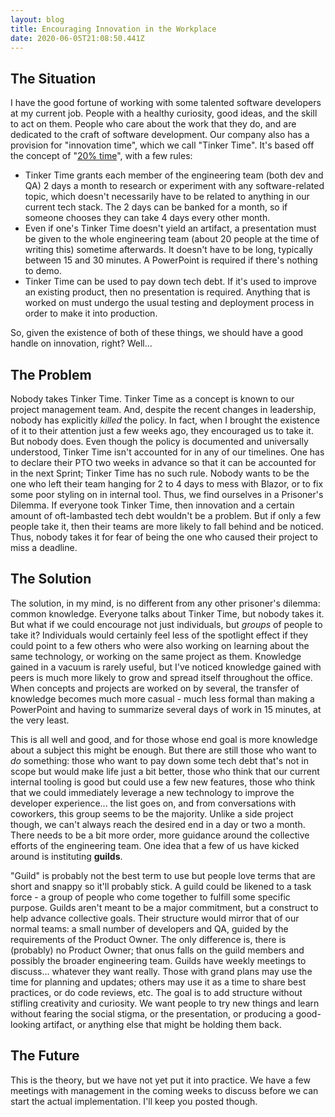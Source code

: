 ```yaml
---
layout: blog
title: Encouraging Innovation in the Workplace
date: 2020-06-05T21:08:50.441Z
---
```

## The Situation
I have the good fortune of working with some talented software developers at my current job. People with a healthy curiosity, good ideas, and the skill to act on them. People who care about the work that they do, and are dedicated to the craft of software development.
Our company also has a provision for "innovation time", which we call "Tinker Time". It's based off the concept of "[20% time](https://en.wikipedia.org/wiki/20%25_Project)", with a few rules:
- Tinker Time grants each member of the engineering team (both dev and QA) 2 days a month to research or experiment with any software-related topic, which doesn't necessarily have to be related to anything in our current tech stack. The 2 days can be banked for a month, so if someone chooses they can take 4 days every other month.
- Even if one's Tinker Time doesn't yield an artifact, a presentation must be given to the whole engineering team (about 20 people at the time of writing this) sometime afterwards. It doesn't have to be long, typically between 15 and 30 minutes. A PowerPoint is required if there's nothing to demo.
- Tinker Time can be used to pay down tech debt. If it's used to improve an existing product, then no presentation is required. Anything that is worked on must undergo the usual testing and deployment process in order to make it into production.

So, given the existence of both of these things, we should have a good handle on innovation, right? Well...  


## The Problem
Nobody takes Tinker Time. Tinker Time as a concept is known to our project management team. And, despite the recent changes in leadership, nobody has explicitly _killed_ the policy. In fact, when I brought the existence of it to their attention just a few weeks ago, they encouraged us to take it. But nobody does. Even though the policy is documented and universally understood, Tinker Time isn't accounted for in any of our timelines. One has to declare their PTO two weeks in advance so that it can be accounted for in the next Sprint; Tinker Time has no such rule. Nobody wants to be the one who left their team hanging for 2 to 4 days to mess with Blazor, or to fix some poor styling on in internal tool. Thus, we find ourselves in a Prisoner's Dilemma. If everyone took Tinker Time, then innovation and a certain amount of oft-lambasted tech debt wouldn't be a problem. But if only a few people take it, then their teams are more likely to fall behind and be noticed. Thus, nobody takes it for fear of being the one who caused their project to miss a deadline. 

## The Solution
The solution, in my mind, is no different from any other prisoner's dilemma: common knowledge. Everyone talks about Tinker Time, but nobody takes it. But what if we could encourage not just individuals, but _groups_ of people to take it? Individuals would certainly feel less of the spotlight effect if they could point to a few others who were also working on learning about the same technology, or working on the same project as them. Knowledge gained in a vacuum is rarely useful, but I've noticed knowledge gained with peers is much more likely to grow and spread itself throughout the office. When concepts and projects are worked on by several, the transfer of knowledge becomes much more casual - much less formal than making a PowerPoint and having to summarize several days of work in 15 minutes, at the very least. 

This is all well and good, and for those whose end goal is more knowledge about a subject this might be enough. But there are still those who want to _do_ something: those who want to pay down some tech debt that's not in scope but would make life just a bit better, those who think that our current internal tooling is good but could use a few new features, those who think that we could immediately leverage a new technology to improve the developer experience... the list goes on, and from conversations with coworkers, this group seems to be the majority. Unlike a side project though, we can't always reach the desired end in a day or two a month. There needs to be a bit more order, more guidance around the collective efforts of the engineering team.
One idea that a few of us have kicked around is instituting __guilds__. 

"Guild" is probably not the best term to use but people love terms that are short and snappy so it'll probably stick. A guild could be likened to a task force - a group of people who come together to fulfill some specific purpose. Guilds aren't meant to be a major commitment, but a construct to help advance collective goals. Their structure would mirror that of our normal teams: a small number of developers and QA, guided by the requirements of the Product Owner. The only difference is, there is (probably) no Product Owner; that onus falls on the guild members and possibly the broader engineering team. Guilds have weekly meetings to discuss... whatever they want really. Those with grand plans may use the time for planning and updates; others may use it as a time to share best practices, or do code reviews, etc. The goal is to add structure without stifling creativity and curiosity. We want people to try new things and learn without fearing the social stigma, or the presentation, or producing a good-looking artifact, or anything else that might be holding them back.

## The Future
This is the theory, but we have not yet put it into practice. We have a few meetings with management in the coming weeks to discuss before we can start the actual implementation. I'll keep you posted though.